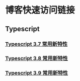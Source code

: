 # 博客快速访问链接

## Typescript

### [Typescript 3.7 常用新特性](https://guoxiaxing.github.io/Blog/typescript/typescript-3.7)

### [Typescript 3.8 常用新特性](https://guoxiaxing.github.io/Blog/typescript/typescript-3.8)

### [Typescript 3.9 常用新特性](https://guoxiaxing.github.io/Blog/typescript/typescript-3.9)
